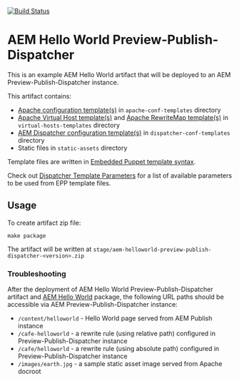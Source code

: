 [![Build Status](https://github.com/shinesolutions/aem-helloworld-preview-publish-dispatcher/workflows/CI/badge.svg)](https://github.com/shinesolutions/aem-helloworld-publish-dispatcher/actions?query=workflow%3ACI)

# AEM Hello World Preview-Publish-Dispatcher

This is an example AEM Hello World artifact that will be deployed to an AEM Preview-Publish-Dispatcher instance.

This artifact contains:
* [Apache configuration template(s)](https://httpd.apache.org/docs/2.4/configuring.html) in `apache-conf-templates` directory
* [Apache Virtual Host template(s)](https://httpd.apache.org/docs/2.4/vhosts/) and [Apache RewriteMap template(s)](https://httpd.apache.org/docs/current/rewrite/rewritemap.html) in `virtual-hosts-templates` directory
* [AEM Dispatcher configuration template(s)](https://docs.adobe.com/docs/en/dispatcher/disp-config.html) in `dispatcher-conf-templates` directory
* Static files in `static-assets` directory

Template files are written in [Embedded Puppet template syntax](https://docs.puppet.com/puppet/4.10/lang_template_epp.html).

Check out [Dispatcher Template Parameters](https://github.com/shinesolutions/puppet-aem-curator/blob/main/docs/dispatcher-template-parameters.md) for a list of available parameters to be used from EPP template files.

## Usage

To create artifact zip file:

```
make package
```

The artifact will be written at `stage/aem-helloworld-preview-publish-dispatcher-<version>.zip`

### Troubleshooting

After the deployment of AEM Hello World Preview-Publish-Dispatcher artifact and [AEM Hello World](https://github.com/shinesolutions/aem-helloworld/) package, the following URL paths should be accessible via AEM Preview-Publish-Dispatcher instance:

* `/content/helloworld` - Hello World page served from AEM Publish instance
* `/cafe-helloworld` - a rewrite rule (using relative path) configured in Preview-Publish-Dispatcher instance
* `/cafe/helloworld` - a rewrite rule (using absolute path) configured in Preview-Publish-Dispatcher instance
* `/images/earth.jpg` - a sample static asset image served from Apache docroot
